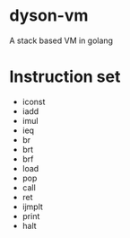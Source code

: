 # dyson-vm
A stack based VM in golang

# Instruction set
- iconst
- iadd
- imul
- ieq
- br
- brt
- brf
- load
- pop
- call
- ret
- ijmplt
- print
- halt
